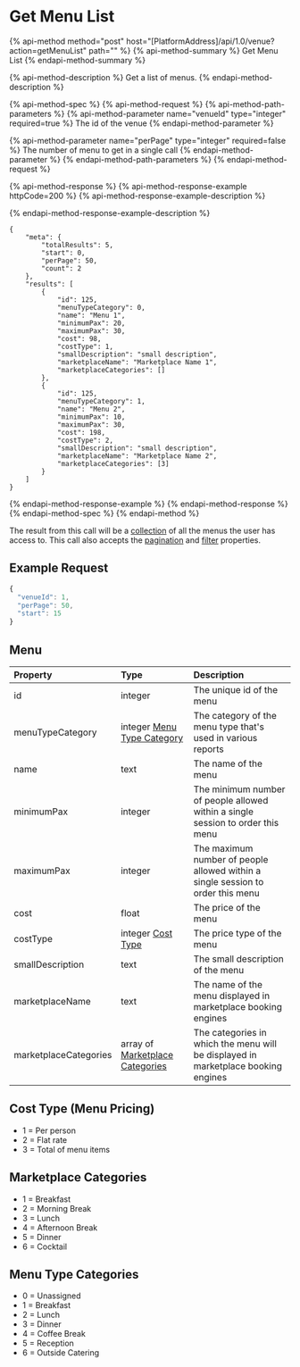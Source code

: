 # Get Menu List

{% api-method method="post" host="\[PlatformAddress\]/api/1.0/venue?action=getMenuList" path="" %}
{% api-method-summary %}
Get Menu List
{% endapi-method-summary %}

{% api-method-description %}
Get a list of menus.
{% endapi-method-description %}

{% api-method-spec %}
{% api-method-request %}
{% api-method-path-parameters %}
{% api-method-parameter name="venueId" type="integer" required=true %}
The id of the venue
{% endapi-method-parameter %}

{% api-method-parameter name="perPage" type="integer" required=false %}
The number of menu to get in a single call
{% endapi-method-parameter %}
{% endapi-method-path-parameters %}
{% endapi-method-request %}

{% api-method-response %}
{% api-method-response-example httpCode=200 %}
{% api-method-response-example-description %}

{% endapi-method-response-example-description %}

```text
{
    "meta": {
        "totalResults": 5,
        "start": 0,
        "perPage": 50,
        "count": 2
    },
    "results": [
        {
            "id": 125,
            "menuTypeCategory": 0,
            "name": "Menu 1",
            "minimumPax": 20,
            "maximumPax": 30,
            "cost": 98,
            "costType": 1,
            "smallDescription": "small description",
            "marketplaceName": "Marketplace Name 1",
            "marketplaceCategories": []
        },
        {   
            "id": 125,
            "menuTypeCategory": 1,
            "name": "Menu 2",
            "minimumPax": 10,
            "maximumPax": 30,
            "cost": 198,
            "costType": 2,
            "smallDescription": "small description",
            "marketplaceName": "Marketplace Name 2",
            "marketplaceCategories": [3]
        }
    ]
}
```
{% endapi-method-response-example %}
{% endapi-method-response %}
{% endapi-method-spec %}
{% endapi-method %}

The result from this call will be a [collection](../../getting-started/interpreting-the-response/collections.md) of all the menus the user has access to. This call also accepts the [pagination](../../getting-started/interpreting-the-response/pagination.md) and [filter](../../getting-started/interpreting-the-response/filtering.md) properties.

## Example Request

```javascript
{
  "venueId": 1,
  "perPage": 50,
  "start": 15
}
```

## Menu

| Property | Type | Description |
| :--- | :--- | :--- |
| id | integer | The unique id of the menu |
| menuTypeCategory | integer [Menu Type Category](get-menu-list.md#menu-type-categories) | The category of the menu type that's used in various reports |
| name | text | The name of the menu |
| minimumPax | integer | The minimum number of people allowed within a single session to order this menu |
| maximumPax | integer | The maximum number of people allowed within a single session to order this menu |
| cost | float | The price of the menu |
| costType | integer [Cost Type](get-menu-list.md#cost-type-menu-pricing) | The price type of the menu |
| smallDescription | text | The small description of the menu |
| marketplaceName | text | The name of the menu displayed in marketplace booking engines |
| marketplaceCategories | array of [Marketplace Categories](get-menu-list.md#marketplace-categories) | The categories in which the menu will be displayed in marketplace booking engines |

## Cost Type \(Menu Pricing\)

* 1 = Per person
* 2 = Flat rate
* 3 = Total of menu items

## Marketplace Categories

* 1 = Breakfast
* 2 = Morning Break
* 3 = Lunch
* 4 = Afternoon Break
* 5 = Dinner
* 6 = Cocktail

## Menu Type Categories

* 0 = Unassigned
* 1 = Breakfast
* 2 = Lunch
* 3 = Dinner
* 4 = Coffee Break
* 5 = Reception
* 6 = Outside Catering



